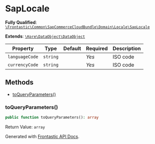 #  SapLocale

**Fully Qualified**: [`\Frontastic\Common\SapCommerceCloudBundle\Domain\Locale\SapLocale`](../../../../../src/php/SapCommerceCloudBundle/Domain/Locale/SapLocale.php)

**Extends**: [`\Kore\DataObject\DataObject`](https://github.com/kore/DataObject)

Property|Type|Default|Required|Description
--------|----|-------|--------|-----------
`languageCode` | `string` |  | *Yes* | ISO code
`currencyCode` | `string` |  | *Yes* | ISO code

## Methods

* [toQueryParameters()](#toqueryparameters)

### toQueryParameters()

```php
public function toQueryParameters(): array
```

Return Value: `array`

Generated with [Frontastic API Docs](https://github.com/FrontasticGmbH/apidocs).
